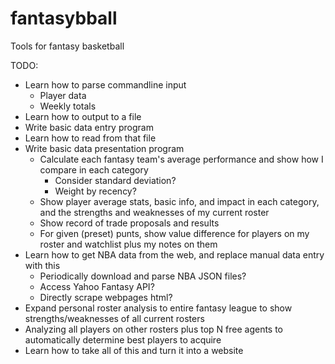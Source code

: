 # fantasybball
Tools for fantasy basketball

TODO:
- Learn how to parse commandline input
  - Player data
  - Weekly totals
- Learn how to output to a file
- Write basic data entry program
- Learn how to read from that file
- Write basic data presentation program
  - Calculate each fantasy team's average performance and show how I compare in each category
    - Consider standard deviation?
    - Weight by recency?
  - Show player average stats, basic info, and impact in each category, and the strengths and weaknesses of my current roster
  - Show record of trade proposals and results
  - For given (preset) punts, show value difference for players on my roster and watchlist plus my notes on them
- Learn how to get NBA data from the web, and replace manual data entry with this
  - Periodically download and parse NBA JSON files?
  - Access Yahoo Fantasy API?
  - Directly scrape webpages html?
- Expand personal roster analysis to entire fantasy league to show strengths/weaknesses of all current rosters
- Analyzing all players on other rosters plus top N free agents to automatically determine best players to acquire
- Learn how to take all of this and turn it into a website
